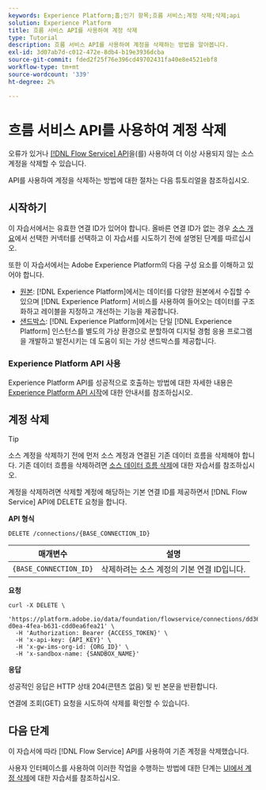 ```yaml
---
keywords: Experience Platform;홈;인기 항목;흐름 서비스;계정 삭제;삭제;api
solution: Experience Platform
title: 흐름 서비스 API를 사용하여 계정 삭제
type: Tutorial
description: 흐름 서비스 API를 사용하여 계정을 삭제하는 방법을 알아봅니다.
exl-id: 3d07ab7d-c012-472e-8db4-b19e3936dcba
source-git-commit: fded2f25f76e396cd49702431fa40e8e4521ebf8
workflow-type: tm+mt
source-wordcount: '339'
ht-degree: 2%

---
```


# 흐름 서비스 API를 사용하여 계정 삭제

오류가 있거나 [[!DNL Flow Service] API](https://www.adobe.io/experience-platform-apis/references/flow-service/)을(를) 사용하여 더 이상 사용되지 않는 소스 계정을 삭제할 수 있습니다.

API를 사용하여 계정을 삭제하는 방법에 대한 절차는 다음 튜토리얼을 참조하십시오.

## 시작하기

이 자습서에서는 유효한 연결 ID가 있어야 합니다. 올바른 연결 ID가 없는 경우 [소스 개요](../../home.md)에서 선택한 커넥터를 선택하고 이 자습서를 시도하기 전에 설명된 단계를 따르십시오.

또한 이 자습서에서는 Adobe Experience Platform의 다음 구성 요소를 이해하고 있어야 합니다.

* [원본](../../home.md): [!DNL Experience Platform]에서는 데이터를 다양한 원본에서 수집할 수 있으며 [!DNL Experience Platform] 서비스를 사용하여 들어오는 데이터를 구조화하고 레이블을 지정하고 개선하는 기능을 제공합니다.
* [샌드박스](../../../sandboxes/home.md): [!DNL Experience Platform]에서는 단일 [!DNL Experience Platform] 인스턴스를 별도의 가상 환경으로 분할하여 디지털 경험 응용 프로그램을 개발하고 발전시키는 데 도움이 되는 가상 샌드박스를 제공합니다.

### Experience Platform API 사용

Experience Platform API를 성공적으로 호출하는 방법에 대한 자세한 내용은 [Experience Platform API 시작](../../../landing/api-guide.md)에 대한 안내서를 참조하십시오.

## 계정 삭제

>[!TIP]
>
>소스 계정을 삭제하기 전에 먼저 소스 계정과 연결된 기존 데이터 흐름을 삭제해야 합니다. 기존 데이터 흐름을 삭제하려면 [소스 데이터 흐름 삭제](./delete-dataflows.md)에 대한 자습서를 참조하십시오.

계정을 삭제하려면 삭제할 계정에 해당하는 기본 연결 ID를 제공하면서 [!DNL Flow Service] API에 DELETE 요청을 합니다.

**API 형식**

```http
DELETE /connections/{BASE_CONNECTION_ID}
```

| 매개변수 | 설명 |
| --- | --- |
| `{BASE_CONNECTION_ID}` | 삭제하려는 소스 계정의 기본 연결 ID입니다. |

**요청**

```shell
curl -X DELETE \
  'https://platform.adobe.io/data/foundation/flowservice/connections/dd3631cd-d0ea-4fea-b631-cdd0ea6fea21' \
  -H 'Authorization: Bearer {ACCESS_TOKEN}' \
  -H 'x-api-key: {API_KEY}' \
  -H 'x-gw-ims-org-id: {ORG_ID}' \
  -H 'x-sandbox-name: {SANDBOX_NAME}'
```

**응답**

성공적인 응답은 HTTP 상태 204(콘텐츠 없음) 및 빈 본문을 반환합니다.

연결에 조회(GET) 요청을 시도하여 삭제를 확인할 수 있습니다.

## 다음 단계

이 자습서에 따라 [!DNL Flow Service] API를 사용하여 기존 계정을 삭제했습니다.

사용자 인터페이스를 사용하여 이러한 작업을 수행하는 방법에 대한 단계는 [UI에서 계정 삭제](../../tutorials/ui/delete-accounts.md)에 대한 자습서를 참조하십시오.
